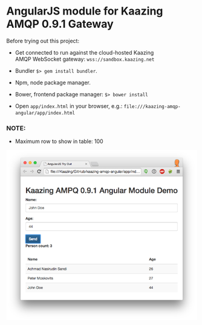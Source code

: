 # AngularJS module for Kaazing AMQP 0.9.1 Gateway

Before trying out this project:

- Get connected to run against the cloud-hosted Kaazing AMQP WebSocket gateway: `wss://sandbox.kaazing.net`

- Bundler
`$> gem install bundler`.

- Npm, node package manager.

- Bower, frontend package manager:
`$> bower install`

- Open `app/index.html` in your browser, e.g.:
 `file:///kaazing-amqp-angular/app/index.html`

### NOTE:

- Maximum row to show in table: 100

![Kaazing AMQP Angular Demo Screenshot](/kaazing-amqp-angular.png "Kaazing AMQP Angular Demo")
